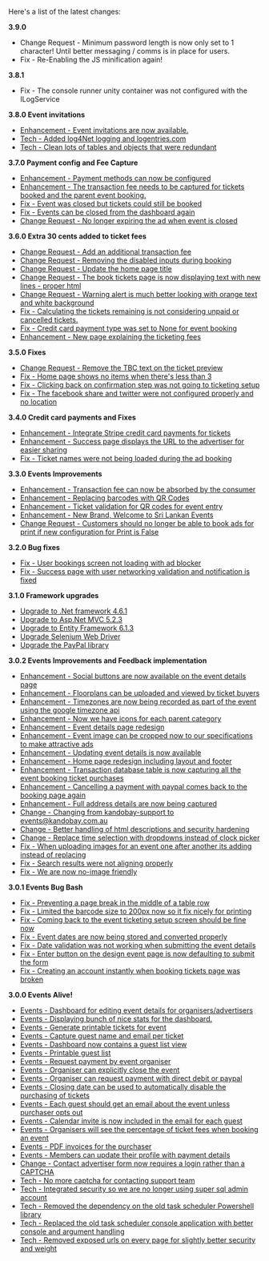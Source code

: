 Here's a list of the latest changes:

**3.9.0**

- Change Request - Minimum password length is now only set to 1 character! Until better messaging / comms is in place for users.
- Fix - Re-Enabling the JS minification again!

**3.8.1**

- Fix - The console runner unity container was not configured with the ILogService

**3.8.0 Event invitations**

- [Enhancement - Event invitations are now available.](https://trello.com/c/rZ4Qfe4B/474-event-invitations-invitations-using-the-user-networking)
- [Tech - Added log4Net logging and logentries.com](https://trello.com/c/7RTbKAIz/333-review-logging-infrastructure-and-logentries-com)
- [Tech - Clean lots of tables and objects that were redundant](https://trello.com/c/GQVcsLon/128-clean-databases-and-remove-unused-objects)

**3.7.0 Payment config and Fee Capture**

- [Enhancement - Payment methods can now be configured](https://trello.com/c/dV698u68/461-events-make-payment-methods-optional)
- [Enhancement - The transaction fee needs to be captured for tickets booked and the parent event booking.](https://trello.com/c/QcFBGDZO/462-the-transaction-fee-needs-to-be-captured-for-tickets-booked-and-the-parent-event-booking)
- [Fix - Event was closed but tickets could still be booked](https://trello.com/c/2UyfhWrn/463-the-event-was-closed-but-tickets-could-still-be-booked)
- [Fix - Events can be closed from the dashboard again](https://trello.com/c/PohF9zHJ/464-closing-an-event-was-throwing-an-error-when-attaching-to-the-db-model)
- [Change Request - No longer expiring the ad when event is closed](https://trello.com/c/LC27lgu4/465-do-not-expire-the-ad-when-closing-event-ticket-purchases)

**3.6.0 Extra 30 cents added to ticket fees**

- [Change Request - Add an additional transaction fee](https://trello.com/c/yG9gsR9U/453-add-30-cents-to-the-transaction-fee)
- [Change Request - Removing the disabled inputs during booking](https://trello.com/c/RaS0abV1/443-the-default-guest-full-name-and-email-extra-fields-shouldn-t-be-displayed-as-disabled-input-tags)
- [Change Request - Update the home page title](https://trello.com/c/uQeTid2d/451-change-the-title-for-kandobay)
- [Change Request - The book tickets page is now displaying text with new lines - proper html](https://trello.com/c/qLAT3poS/450-the-book-tickets-page-could-display-html)
- [Change Request - Warning alert is much better looking with orange text and white background](https://trello.com/c/QlQO9RGy/452-the-warning-colour-in-kandobay-needs-to-be-a-little-lighter-and-friendlier-with-blue-links)
- [Fix - Calculating the tickets remaining is not considering unpaid or cancelled tickets.](https://trello.com/c/UllWDORn/441-calculating-the-tickets-remaining-is-not-considering-unpaid-or-cancelled-tickets)
- [Fix - Credit card payment type was set to None for event booking](https://trello.com/c/T5ROAAoX/454-event-booking-was-not-storing-credit-card-as-the-payment-type)
- [Enhancement - New page explaining the ticketing fees](https://trello.com/c/gEnSOpl6/455-add-a-help-screen-explaining-the-ticketing-fees)

**3.5.0 Fixes**

- [Change Request - Remove the TBC text on the ticket preview](https://trello.com/c/ehyOjnf4/448-remove-ticket-id-tbc)
- [Fix - Home page shows no items when there's less than 3](https://trello.com/c/UwAKylLR/446-kandobay-whats-new-items-is-empty)
- [Fix - Clicking back on confirmation step was not going to ticketing setup](https://trello.com/c/8L1Jx5XW/444-clicking-back-on-final-step-goes-to-event-detail-instead-of-event-ticketing)
- [Fix - The facebook share and twitter were not configured properly and no location](https://trello.com/c/kSPUvTnn/447-fix-the-twitter-sharing-and-facebook-sharing)

**3.4.0 Credit card payments and Fixes**

- [Enhancement - Integrate Stripe credit card payments for tickets](https://trello.com/c/COALP2bw/334-events-credit-card-payment-integration-stripe)
- [Enhancement - Success page displays the URL to the advertiser for easier sharing](https://trello.com/c/3A9qryVw/439-on-booking-success-page-we-should-display-the-url-so-it-can-be-shared-easier)
- [Fix - Ticket names were not being loaded during the ad booking](https://trello.com/c/kIjY6teN/429-ticket-information-is-not-being-saved-in-the-session)

**3.3.0 Events Improvements**

- [Enhancement - Transaction fee can now be absorbed by the consumer](https://trello.com/c/wVlRodlK/419-transaction-fee-to-be-absorbing-by-ticket-purchasers-and-automatically-set)
- [Enhancement - Replacing barcodes with QR Codes](https://trello.com/c/NmZv041t/424-qr-code-and-change-the-ticket-display)
- [Enhancement - Ticket validation for QR codes for event entry](https://trello.com/c/SxWNpvKQ/421-ticket-validator-at-the-entry)
- [Enhancement - New Brand, Welcome to Sri Lankan Events](https://trello.com/c/BZhUGkZR/407-on-boarding-the-sri-lanka-events-branding)
- [Change Request - Customers should no longer be able to book ads for print if new configuration for Print is False](https://trello.com/c/jse03IDF/428-customer-should-no-longer-be-able-to-recycle-ads-to-go-print-again)

**3.2.0 Bug fixes**

- [Fix - User bookings screen not loading with ad blocker](https://trello.com/c/jpebouSD/417-cannot-load-user-bookings-screen-using-chrome)
- [Fix - Success page with user networking validation and notification is fixed](https://trello.com/c/39onStno/390-booking-success-screen-validation-for-user-network)

**3.1.0 Framework upgrades**

- [Upgrade to .Net framework 4.6.1](https://trello.com/c/HIvGM3im/414-upgrade-to-net-framework-4-6)
- [Upgrade to Asp.Net MVC 5.2.3](https://trello.com/c/En4Z23rh/413-upgrade-to-mvc-5)
- [Upgrade to Entity Framework 6.1.3](https://trello.com/c/Z8k2HMfS/416-upgrade-entity-framework-to-version-6-1-3)
- [Upgrade Selenium Web Driver](https://trello.com/c/H3Nzs6t4/412-update-selenium-web-driver)
- [Upgrade the PayPal library](https://trello.com/c/Sdc9OpZe/415-upgrade-paypal-sdk)

**3.0.2 Events Improvements and Feedback implementation**

- [Enhancement - Social buttons are now available on the event details page](https://trello.com/c/JpIUpRf3/387-events-social-network-integration-to-share-the-even-with-friends)
- [Enhancement - Floorplans can be uploaded and viewed by ticket buyers](https://trello.com/c/Vu8C25zU/399-upload-floor-plan-for-ticketing-management-booking-page-and-event-dashboard)
- [Enhancement - Timezones are now being recorded as part of the event using the google timezone api](https://trello.com/c/t36EeUrZ/374-event-dates-should-be-considering-timezones)
- [Enhancement - Now we have icons for each parent category](https://trello.com/c/Og378p0U/405-category-icons-so-they-can-be-used-on-the-home-page-and-no-image-ads)
- [Enhancement - Event details page redesign](https://trello.com/c/h7Kedb0G/378-event-details-page-redesign)
- [Enhancement - Event image can be cropped now to our specifications to make attractive ads](https://trello.com/c/14nMRlUv/404-event-event-ad-needs-specific-sizing-to-suit-the-event-page-redesign)
- [Enhancement - Updating event details is now available](https://trello.com/c/WTutmyLD/371-editing-event-details-needs-to-be-separate-from-regular-ads)
- [Enhancement - Home page redesign including layout and footer](https://trello.com/c/6D8gYRo1/379-home-page-redesign)
- [Enhancement - Transaction database table is now capturing all the event booking ticket purchases](https://trello.com/c/KjmmimJD/367-events-capture-transaction-for-ticket-purchases)
- [Enhancement - Cancelling a payment with paypal comes back to the booking page again](https://trello.com/c/gRqIbgFW/397-events-display-ticket-purchase-cancellation-screen-for-user-when-cancelling-payment-with-paypal)
- [Enhancement - Full address details are now being captured](https://trello.com/c/JCBXK4ox/410-capture-full-address-all-lines-from-google-maps-instead-of-just-one-line)
- [Change - Changing from kandobay-support to events@kandobay.com.au](https://trello.com/c/ffaXj1Hf/384-email-sender-kandobay-support-is-not-a-nice-name)
- [Change - Better handling of html descriptions and security hardening](https://trello.com/c/TcP5tbER/366-description-vs-html-description)
- [Change - Replace time selection with dropdowns instead of clock picker](https://trello.com/c/5zFnJ7zj/400-replace-time-selection-with-dropdowns-instead-of-clock-picker)
- [Fix - When uploading images for an event one after another its adding instead of replacing](https://trello.com/c/TzKE2WCd/406-when-uploading-multiple-event-images-they-keep-adding-instead-of-replacing)
- [Fix - Search results were not aligning properly](https://trello.com/c/MbGVb0Y9/393-images-not-aligned-for-search-results)
- [Fix - We are now no-image friendly](https://trello.com/c/43WZLOTD/370-handle-no-images)

**3.0.1 Events Bug Bash**

- [Fix - Preventing a page break in the middle of a table row](https://trello.com/c/tfbX3lRZ/380-large-guest-list-pdf-does-not-render-well-for-printing-when-the-data-overflows-to-next-page)
- [Fix - Limited the barcode size to 200px now so it fix nicely for printing](https://trello.com/c/tt3RnjWa/385-ticket-barcode-is-too-big-in-the-ticket-printing)
- [Fix - Coming back to the event ticketing setup screen should be fine now](https://trello.com/c/EIH2XS43/388-error-eventticketfield-is-not-defined-when-coming-back-to-the-ticketing-setup-screen)
- [Fix - Event dates are now being stored and converted properly](https://trello.com/c/2WBf3PCu/389-event-dates-are-being-converted-to-utc-in-mongo-database-we-should-be-storing-both-utc-and-server-date)
- [Fix - Date validation was not working when submitting the event details](https://trello.com/c/8F3uKga4/373-date-validation-doesn-t-seem-to-be-working-when-designing-an-event)
- [Fix - Enter button on the design event page is now defaulting to submit the form](https://trello.com/c/G6L2cmHl/368-enter-button-on-design-event-page-is-screwed-up-when-submitting-form)
- [Fix - Creating an account instantly when booking tickets page was broken](https://trello.com/c/2mxsZ7Na/383-creating-an-account-on-book-tickets-page-throws-an-error-existing-logged-in-users-are-fine)

**3.0.0 Events Alive!**

- [Events - Dashboard for editing event details for organisers/advertisers](https://trello.com/c/OdYvdLcx/340-events-event-dashboard-page-ability-to-change-and-add-tickets)
- [Events - Displaying bunch of nice stats for the dashboard.](https://trello.com/c/IvOYgBxu/343-events-event-dashboard-page-should-contain-information-on-all-sold-tickets-and-pricing-summary)
- [Events - Generate printable tickets for event](https://trello.com/c/O3n6hIJt/336-events-generate-tickets-for-event-booking)
- [Events - Capture guest name and email per ticket](https://trello.com/c/nEm83hZT/341-events-ability-to-specify-guests-details-per-ticket-e-g-email-name)
- [Events - Dashboard now contains a guest list view](https://trello.com/c/Ia6Od3Wz/347-events-guest-list-in-events-dashboard)
- [Events - Printable guest list](https://trello.com/c/qw6tccjV/346-events-printable-guest-list)
- [Events - Request payment by event organiser](https://trello.com/c/RQTzQxoe/344-events-organiser-needs-ability-to-request-payment-for-all-the-ticket-fees)
- [Events - Organiser can explicitly close the event](https://trello.com/c/Yifd04gX/360-events-close-event-so-no-more-tickets-can-be-booked-and-payment-can-be-requested)
- [Events - Organiser can request payment with direct debit or paypal](https://trello.com/c/1Y6sOeyG/345-events-organiser-needs-to-specify-bank-details-when-requesting-payment-or-paypal-email)
- [Events - Closing date can be used to automatically disable the purchasing of tickets](https://trello.com/c/eSGhQT1Q/363-allow-the-event-organiser-to-setup-a-closing-date-for-tickets)
- [Events - Each guest should get an email about the event unless purchaser opts out](https://trello.com/c/rWz5XKOv/365-each-guest-should-receive-an-email-for-the-event)
- [Events - Calendar invite is now included in the email for each guest](https://trello.com/c/OFOT0BBd/324-add-calendar-invite-for-each-guest)
- [Events - Organisers will see the percentage of ticket fees when booking an event](https://trello.com/c/4v8Ty9q0/364-events-specify-the-charging-fee-on-the-event-ticketing-setup-booking-page)
- [Events - PDF invoices for the purchaser](https://trello.com/c/N5YQvAjm/348-events-pdf-invoice-for-the-purchaser)
- [Events - Members can update their profile with payment details](https://trello.com/c/5jfeFNQ7/362-user-ability-to-update-their-profile-with-payment-details)
- [Change - Contact advertiser form now requires a login rather than a CAPTCHA](https://trello.com/c/5bxvSRBU/329-contact-advertiser-with-a-login-only-little-counter-intuitive-but-beats-the-captcha-usage-and-more-secure)
- [Tech - No more captcha for contacting support team](https://trello.com/c/BBLPYpTa/331-remove-the-captcha-from-the-contact-us-page-no-need)
- [Tech - Integrated security so we are no longer using super sql admin account](https://trello.com/c/pJOw5IIl/325-all-the-connection-strings-to-be-integrated-security)
- [Tech - Removed the dependency on the old task scheduler Powershell library](https://trello.com/c/FnvaUjRX/327-setup-the-deployment-to-use-the-new-create-scheduled-task-step-to-remove-dependency-on-the-powershell-modules)
- [Tech - Replaced the old task scheduler console application with better console and argument handling](https://trello.com/c/GgVokvAZ/326-replace-task-scheduler-with-bc-exe)
- [Tech - Removed exposed urls on every page for slightly better security and weight](https://trello.com/c/5zcQ1HrS/335-remove-exposed-urls-on-every-page)

